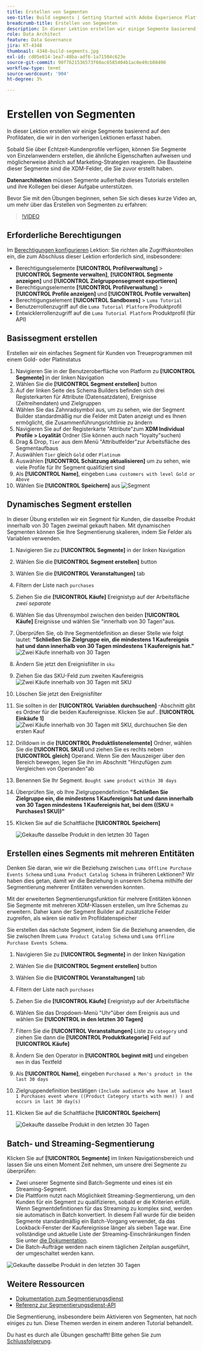 ```yaml
---
title: Erstellen von Segmenten
seo-title: Build segments | Getting Started with Adobe Experience Platform for Data Architects and Data Engineers
breadcrumb-title: Erstellen von Segmenten
description: In dieser Lektion erstellen wir einige Segmente basierend auf den Profildaten, die wir in den vorherigen Lektionen erfasst haben.
role: Data Architect
feature: Data Governance
jira: KT-4348
thumbnail: 4348-build-segments.jpg
exl-id: cd05e814-1ea7-48ba-adf6-1a71504c623e
source-git-commit: 90f7621536573f60ac6585404b1ac0e49cb08496
workflow-type: tm+mt
source-wordcount: '904'
ht-degree: 3%

---
```


# Erstellen von Segmenten

<!-- 30 min-->
In dieser Lektion erstellen wir einige Segmente basierend auf den Profildaten, die wir in den vorherigen Lektionen erfasst haben.

Sobald Sie über Echtzeit-Kundenprofile verfügen, können Sie Segmente von Einzelanwendern erstellen, die ähnliche Eigenschaften aufweisen und möglicherweise ähnlich auf Marketing-Strategien reagieren. Die Bausteine dieser Segmente sind die XDM-Felder, die Sie zuvor erstellt haben.

**Datenarchitekten** müssen Segmente außerhalb dieses Tutorials erstellen und ihre Kollegen bei dieser Aufgabe unterstützen.

Bevor Sie mit den Übungen beginnen, sehen Sie sich dieses kurze Video an, um mehr über das Erstellen von Segmenten zu erfahren:
>[!VIDEO](https://video.tv.adobe.com/v/27254?quality=12&learn=on)


## Erforderliche Berechtigungen

Im [Berechtigungen konfigurieren](configure-permissions.md) Lektion: Sie richten alle Zugriffskontrollen ein, die zum Abschluss dieser Lektion erforderlich sind, insbesondere:

* Berechtigungselemente **[!UICONTROL Profilverwaltung]** > **[!UICONTROL Segmente verwalten]**, **[!UICONTROL Segmente anzeigen]** und **[!UICONTROL Zielgruppensegment exportieren]**
* Berechtigungselemente **[!UICONTROL Profilverwaltung]** > **[!UICONTROL Profile anzeigen]** und **[!UICONTROL Profile verwalten]**
* Berechtigungselement **[!UICONTROL Sandboxes]** > `Luma Tutorial`
* Benutzerrollenzugriff auf die `Luma Tutorial Platform` Produktprofil
* Entwicklerrollenzugriff auf die `Luma Tutorial Platform` Produktprofil (für API)

## Basissegment erstellen

Erstellen wir ein einfaches Segment für Kunden von Treueprogrammen mit einem Gold- oder Platinstatus

1. Navigieren Sie in der Benutzeroberfläche von Platform zu **[!UICONTROL Segmente]** in der linken Navigation
1. Wählen Sie die **[!UICONTROL Segment erstellen]** button
1. Auf der linken Seite des Schema Builders befinden sich drei Registerkarten für Attribute (Datensatzdaten), Ereignisse (Zeitreihendaten) und Zielgruppen
1. Wählen Sie das Zahnradsymbol aus, um zu sehen, wie der Segment Builder standardmäßig nur die Felder mit Daten anzeigt und es Ihnen ermöglicht, die Zusammenführungsrichtlinie zu ändern
1. Navigieren Sie auf der Registerkarte &quot;Attribute&quot;zum **XDM Individual Profile > Loyalität** Ordner (Sie können auch nach &quot;loyalty&quot;suchen)
1. Drag &amp; Drop, `Tier` aus dem Menü &quot;Attributfelder&quot;zur Arbeitsfläche des Segmentaufbaus
1. Auswählen `Tier` gleich `Gold` oder `Platinum`
1. Auswählen **[!UICONTROL Schätzung aktualisieren]** um zu sehen, wie viele Profile für Ihr Segment qualifiziert sind
1. Als **[!UICONTROL Name]**, eingeben `Luma customers with level Gold or Above`
1. Wählen Sie **[!UICONTROL Speichern]** aus
   ![Segment](assets/segment-goldOrAbove.png)

<!--## Build a sequential segment-->

## Dynamisches Segment erstellen

In dieser Übung erstellen wir ein Segment für Kunden, die dasselbe Produkt innerhalb von 30 Tagen zweimal gekauft haben. Mit dynamischen Segmenten können Sie Ihre Segmentierung skalieren, indem Sie Felder als Variablen verwenden.

1. Navigieren Sie zu **[!UICONTROL Segmente]** in der linken Navigation
1. Wählen Sie die **[!UICONTROL Segment erstellen]** button
1. Wählen Sie die **[!UICONTROL Veranstaltungen]** tab
1. Filtern der Liste nach `purchases`
1. Ziehen Sie die **[!UICONTROL Käufe]** Ereignistyp auf der Arbeitsfläche _zwei separate_
1. Wählen Sie das Uhrensymbol zwischen den beiden **[!UICONTROL Käufe]** Ereignisse und wählen Sie &quot;innerhalb von 30 Tagen&quot;aus.
1. Überprüfen Sie, ob Ihre Segmentdefinition an dieser Stelle wie folgt lautet: **&quot;Schließen Sie Zielgruppe ein, die mindestens 1 Kaufereignis hat und dann innerhalb von 30 Tagen mindestens 1 Kaufereignis hat.&quot;**
   ![Zwei Käufe innerhalb von 30 Tagen](assets/segment-twoPurchases.png)
1. Ändern Sie jetzt den Ereignisfilter in `sku`
1. Ziehen Sie das SKU-Feld zum zweiten Kaufereignis
   ![Zwei Käufe innerhalb von 30 Tagen mit SKU](assets/segment-twoPurchases-addSku.png)
1. Löschen Sie jetzt den Ereignisfilter
1. Sie sollten in der **[!UICONTROL Variablen durchsuchen]** -Abschnitt gibt es Ordner für die beiden Kaufereignisse. Klicken Sie auf . **[!UICONTROL Einkäufe 1]**\
   ![Zwei Käufe innerhalb von 30 Tagen mit SKU, durchsuchen Sie den ersten Kauf](assets/segment-twoPurchases-browsePurchaseOne.png)
1. Drilldown in die **[!UICONTROL Produktlistenelemente]** Ordner, wählen Sie die **[!UICONTROL SKU]** und ziehen Sie es rechts neben **[!UICONTROL gleich]** Operand. Wenn Sie den Mauszeiger über den Bereich bewegen, legen Sie ihn im Abschnitt &quot;Hinzufügen zum Vergleichen von Operanden&quot;ab
1. Benennen Sie Ihr Segment. `Bought same product within 30 days`
1. Überprüfen Sie, ob Ihre Zielgruppendefinition **&quot;Schließen Sie Zielgruppe ein, die mindestens 1 Kaufereignis hat und dann innerhalb von 30 Tagen mindestens 1 Kaufereignis hat, bei dem ((SKU = Purchases1 SKU))&quot;**
1. Klicken Sie auf die Schaltfläche **[!UICONTROL Speichern]**

   ![Gekaufte dasselbe Produkt in den letzten 30 Tagen](assets/segment-boughtSameProduct.png)

## Erstellen eines Segments mit mehreren Entitäten

Denken Sie daran, wie wir die Beziehung zwischen `Luma Offline Purchase Events Schema` und `Luma Product Catalog Schema` in früheren Lektionen? Wir haben dies getan, damit wir die Beziehung in unserem Schema mithilfe der Segmentierung mehrerer Entitäten verwenden konnten.

Mit der erweiterten Segmentierungsfunktion für mehrere Entitäten können Sie Segmente mit mehreren XDM-Klassen erstellen, um Ihre Schemas zu erweitern. Daher kann der Segment Builder auf zusätzliche Felder zugreifen, als wären sie nativ im Profildatenspeicher

Sie erstellen das nächste Segment, indem Sie die Beziehung anwenden, die Sie zwischen Ihrem `Luma Product Catalog Schema` und `Luma Offline Purchase Events Schema`.

1. Navigieren Sie zu **[!UICONTROL Segmente]** in der linken Navigation
1. Wählen Sie die **[!UICONTROL Segment erstellen]** button
1. Wählen Sie die **[!UICONTROL Veranstaltungen]** tab
1. Filtern der Liste nach `purchases`
1. Ziehen Sie die **[!UICONTROL Käufe]** Ereignistyp auf der Arbeitsfläche
1. Wählen Sie das Dropdown-Menü &quot;Uhr&quot;über dem Ereignis aus und wählen Sie **[!UICONTROL in den letzten 30 Tagen]**
1. Filtern Sie die **[!UICONTROL Veranstaltungen]** Liste zu `category` und ziehen Sie dann die **[!UICONTROL Produktkategorie]** Feld auf **[!UICONTROL Käufe]**
1. Ändern Sie den Operator in **[!UICONTROL beginnt mit]** und eingeben `men` in das Textfeld
1. Als **[!UICONTROL Name]**, eingeben `Purchased a Men's product in the last 30 days`
1. Zielgruppendefinition bestätigen `(Include audience who have at least 1 Purchases event where ((Product Category starts with men)) ) and occurs in last 30 day(s)`
1. Klicken Sie auf die Schaltfläche **[!UICONTROL Speichern]**

   ![Gekaufte dasselbe Produkt in den letzten 30 Tagen](assets/segment-purchasedMens.png)

## Batch- und Streaming-Segmentierung

Klicken Sie auf **[!UICONTROL Segmente]** im linken Navigationsbereich und lassen Sie uns einen Moment Zeit nehmen, um unsere drei Segmente zu überprüfen:

* Zwei unserer Segmente sind Batch-Segmente und eines ist ein Streaming-Segment.
* Die Plattform nutzt nach Möglichkeit Streaming-Segmentierung, um den Kunden für ein Segment zu qualifizieren, sobald er die Kriterien erfüllt. Wenn Segmentdefinitionen für das Streaming zu komplex sind, werden sie automatisch in Batch konvertiert. In diesem Fall wurde für die beiden Segmente standardmäßig ein Batch-Vorgang verwendet, da das Lookback-Fenster der Kaufereignisse länger als sieben Tage war. Eine vollständige und aktuelle Liste der Streaming-Einschränkungen finden Sie unter [die Dokumentation](https://experienceleague.adobe.com/docs/experience-platform/segmentation/ui/streaming-segmentation.html).
* Die Batch-Aufträge werden nach einem täglichen Zeitplan ausgeführt, der umgeschaltet werden kann.

![Gekaufte dasselbe Produkt in den letzten 30 Tagen](assets/segment-review.png)

## Weitere Ressourcen

* [Dokumentation zum Segmentierungsdienst](https://experienceleague.adobe.com/docs/experience-platform/segmentation/home.html?lang=de)
* [Referenz zur Segmentierungsdienst-API](https://www.adobe.io/experience-platform-apis/references/segmentation/)

Die Segmentierung, insbesondere beim Aktivieren von Segmenten, hat noch einiges zu tun. Diese Themen werden in einem anderen Tutorial behandelt.

Du hast es durch alle Übungen geschafft! Bitte gehen Sie zum [Schlussfolgerung](conclusion.md).
